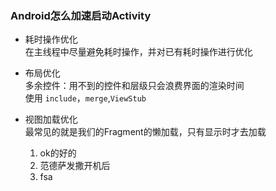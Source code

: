 ### Android怎么加速启动Activity
+ 耗时操作优化  
    在主线程中尽量避免耗时操作，并对已有耗时操作进行优化  
* 布局优化  
    多余控件：用不到的控件和层级只会浪费界面的渲染时间  
    使用 `include`，`merge`,`ViewStub`
    
* 视图加载优化  
    最常见的就是我们的Fragment的懒加载，只有显示时才去加载  
    1. ok的好的  
    2. 范德萨发撒开机后
    3. fsa
    
